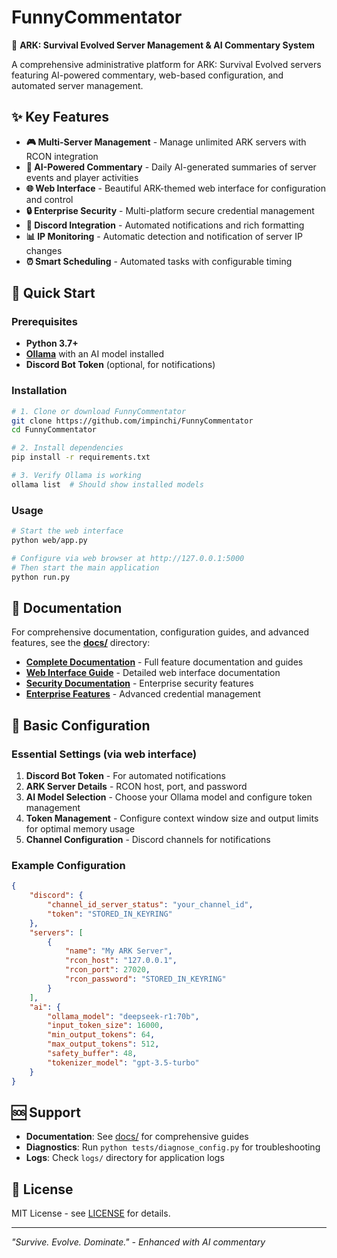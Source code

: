 # FunnyCommentator

🦕 **ARK: Survival Evolved Server Management & AI Commentary System**

A comprehensive administrative platform for ARK: Survival Evolved servers featuring AI-powered commentary, web-based configuration, and automated server management.

## ✨ Key Features

- **🎮 Multi-Server Management** - Manage unlimited ARK servers with RCON integration
- **🤖 AI-Powered Commentary** - Daily AI-generated summaries of server events and player activities
- **🌐 Web Interface** - Beautiful ARK-themed web interface for configuration and control
- **🔒 Enterprise Security** - Multi-platform secure credential management
- **💬 Discord Integration** - Automated notifications and rich formatting
- **📊 IP Monitoring** - Automatic detection and notification of server IP changes
- **⏰ Smart Scheduling** - Automated tasks with configurable timing

## 🚀 Quick Start

### Prerequisites
- **Python 3.7+**
- **[Ollama](https://ollama.ai/)** with an AI model installed
- **Discord Bot Token** (optional, for notifications)

### Installation
```bash
# 1. Clone or download FunnyCommentator
git clone https://github.com/impinchi/FunnyCommentator
cd FunnyCommentator

# 2. Install dependencies
pip install -r requirements.txt

# 3. Verify Ollama is working
ollama list  # Should show installed models
```

### Usage
```bash
# Start the web interface
python web/app.py

# Configure via web browser at http://127.0.0.1:5000
# Then start the main application
python run.py
```

## 📖 Documentation

For comprehensive documentation, configuration guides, and advanced features, see the **[docs/](docs/)** directory:

- **[Complete Documentation](docs/README.md)** - Full feature documentation and guides
- **[Web Interface Guide](docs/WEB_INTERFACE.md)** - Detailed web interface documentation  
- **[Security Documentation](docs/CREDENTIAL_SECURITY.md)** - Enterprise security features
- **[Enterprise Features](docs/ENTERPRISE_CREDENTIALS.md)** - Advanced credential management

## 🔧 Basic Configuration

### Essential Settings (via web interface)
1. **Discord Bot Token** - For automated notifications
2. **ARK Server Details** - RCON host, port, and password
3. **AI Model Selection** - Choose your Ollama model and configure token management
4. **Token Management** - Configure context window size and output limits for optimal memory usage
4. **Channel Configuration** - Discord channels for notifications

### Example Configuration
```json
{
    "discord": {
        "channel_id_server_status": "your_channel_id",
        "token": "STORED_IN_KEYRING"
    },
    "servers": [
        {
            "name": "My ARK Server",
            "rcon_host": "127.0.0.1",
            "rcon_port": 27020,
            "rcon_password": "STORED_IN_KEYRING"
        }
    ],
    "ai": {
        "ollama_model": "deepseek-r1:70b",
        "input_token_size": 16000,
        "min_output_tokens": 64,
        "max_output_tokens": 512,
        "safety_buffer": 48,
        "tokenizer_model": "gpt-3.5-turbo"
    }
}
```

## 🆘 Support

- **Documentation**: See [docs/](docs/) for comprehensive guides
- **Diagnostics**: Run `python tests/diagnose_config.py` for troubleshooting
- **Logs**: Check `logs/` directory for application logs

## 📄 License

MIT License - see [LICENSE](LICENSE) for details.

---

*"Survive. Evolve. Dominate." - Enhanced with AI commentary*
